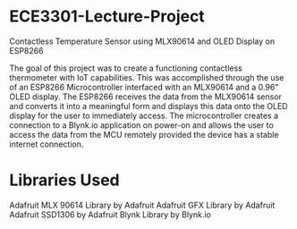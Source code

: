# ECE3301-Lecture-Project
Contactless Temperature Sensor using MLX90614 and OLED Display on ESP8266

The goal of this project was to create a functioning contactless thermometer with IoT capabilities. This was accomplished through the use of an ESP8266 Microcontroller interfaced with an MLX90614 and a 0.96" OLED display. The ESP8266 receives the data from the MLX90614 sensor and converts it into a meaningful form and displays this data onto the OLED display for the user to immediately access. The microcontroller creates a connection to a Blynk.io application on power-on and allows the user to access the data from the MCU remotely provided the device has a stable internet connection.

# Libraries Used
Adafruit MLX 90614 Library by Adafruit
Adafruit GFX Library by Adafruit
Adafruit SSD1306 by Adafruit
Blynk Library by Blynk.io
